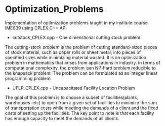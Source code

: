 # Optimization_Problems
Implementation of optimization problems taught in my institute course IME639 using CPLEX C++ API

- cutstock_CPLEX.cpp  - One dimenstional cutting stock problem


The cutting-stock problem is the problem of cutting standard-sized pieces of stock material,
such as paper rolls or sheet metal, into pieces of specified sizes while minimizing material wasted. 
It is an optimization problem in mathematics that arises from applications in industry.
In terms of computational complexity, the problem isan NP-hard problem reducible to the knapsack problem. 
The problem can be formulated as an integer linear programming problem.

- UFLP_CPLEX.cpp  - Uncapacitated Facility Location Problem

The goal of this problem is to choose a subset of facilities(plants, warehouses. etc) to open from a
given set of facilities to minimize the sum of transportation costs while meeting the demands of a 
client and the fixed costs of setting up the facilities. The key point to note is that
each facility has enough capacity to meet the demands of all clients.
